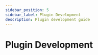 ```yaml
---
sidebar_position: 5
sidebar_label: Plugin Development
description: Plugin development guide
---
```


# Plugin Development
